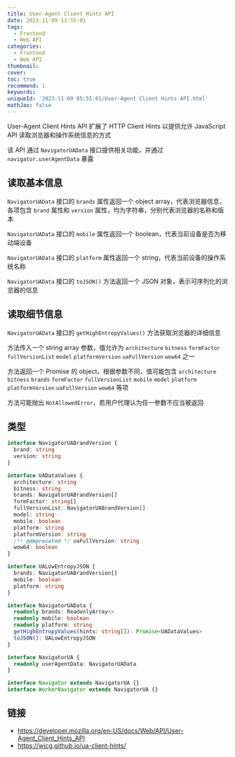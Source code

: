 ```yaml
---
title: User-Agent Client Hints API
date: 2023-11-09 13:55:01
tags:
  - Frontend
  - Web API
categories:
  - Frontend
  - Web API
thumbnail:
cover:
toc: true
recommend: 1
keywords:
uniqueId: '2023-11-09 05:55:01/User-Agent Client Hints API.html'
mathJax: false
---
```


User-Agent Client Hints API 扩展了 HTTP Client Hints 以提供允许 JavaScript API 读取浏览器和操作系统信息的方式

该 API 通过 `NavigatorUAData` 接口提供相关功能，并通过 `navigator.userAgentData` 暴露

## 读取基本信息

`NavigatorUAData` 接口的 `brands` 属性返回一个 object array，代表浏览器信息，各项包含 `brand` 属性和 `version` 属性，均为字符串，分别代表浏览器的名称和版本

`NavigatorUAData` 接口的 `mobile` 属性返回一个 boolean，代表当前设备是否为移动端设备

`NavigatorUAData` 接口的 `platform` 属性返回一个 string，代表当前设备的操作系统名称

`NavigatorUAData` 接口的 `toJSON()` 方法返回一个 JSON 对象，表示可序列化的浏览器的信息

## 读取细节信息

`NavigatorUAData` 接口的 `getHighEntropyValues()` 方法获取浏览器的详细信息

方法传入一个 string array 参数，值允许为 `architecture` `bitness` `formFactor` `fullVersionList` `model` `platformVersion` `uaFullVersion` `wow64` 之一

方法返回一个 Promise 的 object，根据参数不同，值可能包含 `architecture` `bitness` `brands` `formFactor` `fullVersionList` `mobile` `model` `platform` `platformVersion` `uaFullVersion` `wow64` 等项

方法可能抛出 `NotAllowedError`，若用户代理认为任一参数不应当被返回

## 类型

```ts
interface NavigatorUABrandVersion {
  brand: string
  version: string
}

interface UADataValues {
  architecture: string
  bitness: string
  brands: NavigatorUABrandVersion[]
  formFactor: string[]
  fullVersionList: NavigatorUABrandVersion[]
  model: string
  mobile: boolean
  platform: string
  platformVersion: string
  /** @deprecated */ uaFullVersion: string
  wow64: boolean
}

interface UALowEntropyJSON {
  brands: NavigatorUABrandVersion[]
  mobile: boolean
  platform: string
}

interface NavigatorUAData {
  readonly brands: ReadonlyArray<>
  readonly mobile: boolean
  readonly platform: string
  getHighEntropyValues(hints: string[]): Promise<UADataValues>
  toJSON(): UALowEntropyJSON
}

interface NavigatorUA {
  readonly userAgentData: NavigatorUAData
}

interface Navigator extends NavigatorUA {}
interface WorkerNavigator extends NavigatorUA {}
```

## 链接

* <https://developer.mozilla.org/en-US/docs/Web/API/User-Agent_Client_Hints_API>
* <https://wicg.github.io/ua-client-hints/>
